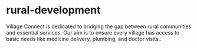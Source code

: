 # rural-development
Village Connect is dedicated to bridging the gap between rural communities and essential services. Our aim is to ensure every village has access to basic needs like medicine delivery, plumbing, and doctor visits..
